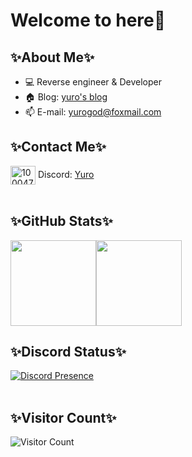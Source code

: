 # Welcome to here🥰

## ✨About Me✨
- 💻 Reverse engineer & Developer
- 🏠 Blog: [yuro's blog](https://yurogod.github.io/)
- 📫 E-mail: [yurogod@foxmail.com](mailto:yurogod@foxmail.com)

## ✨Contact Me✨
<a href="https://discordapp.com/users/1000474353927979038" target="blank"><img align="center" src="https://raw.githubusercontent.com/rahuldkjain/github-profile-readme-generator/master/src/images/icons/Social/discord.svg" alt="1000474353927979038" height="30" width="40" /></a>
Discord: [Yuro](https://discordapp.com/users/1000474353927979038)<br/><br/>

## ✨GitHub Stats✨
<img align="" height="137px" src="https://github-readme-stats.vercel.app/api?username=YuroGod&show_icons=true&theme=transparent" /><img align="" height="137px" src="https://github-readme-stats.vercel.app/api/top-langs/?username=YuroGod&layout=compact" />

## ✨Discord Status✨
[![Discord Presence](https://lanyard.cnrad.dev/api/1000474353927979038)](https://discord.com/users/1000474353927979038)<br/><br/>

## ✨Visitor Count✨
![Visitor Count](https://profile-counter.glitch.me/YuroGod/count.svg)
